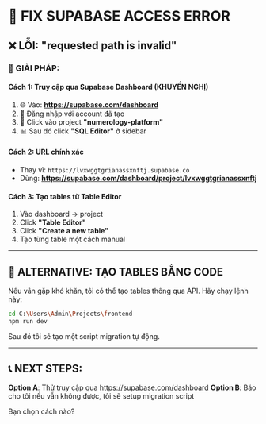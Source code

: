 # 🔧 FIX SUPABASE ACCESS ERROR

## ❌ **LỖI: "requested path is invalid"**

### 🎯 **GIẢI PHÁP:**

#### **Cách 1: Truy cập qua Supabase Dashboard (KHUYẾN NGHỊ)**
1. 🌐 Vào: **https://supabase.com/dashboard**
2. 🔐 Đăng nhập với account đã tạo
3. 📂 Click vào project **"numerology-platform"**
4. 📊 Sau đó click **"SQL Editor"** ở sidebar

#### **Cách 2: URL chính xác**
- Thay vì: `https://lvxwggtgrianassxnftj.supabase.co`
- Dùng: **https://supabase.com/dashboard/project/lvxwggtgrianassxnftj**

#### **Cách 3: Tạo tables từ Table Editor**
1. Vào dashboard → project
2. Click **"Table Editor"** 
3. Click **"Create a new table"**
4. Tạo từng table một cách manual

---

## 🚀 **ALTERNATIVE: TẠO TABLES BẰNG CODE**

Nếu vẫn gặp khó khăn, tôi có thể tạo tables thông qua API. Hãy chạy lệnh này:

```bash
cd C:\Users\Admin\Projects\frontend
npm run dev
```

Sau đó tôi sẽ tạo một script migration tự động.

---

## 📞 **NEXT STEPS:**

**Option A**: Thử truy cập qua https://supabase.com/dashboard
**Option B**: Báo cho tôi nếu vẫn không được, tôi sẽ setup migration script

Bạn chọn cách nào?